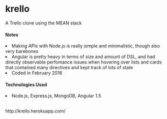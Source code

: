 <h1>krello</h1>

<p>A Trello clone using the MEAN stack</p>

<h4>Notes</h4>
<li>Making APIs with Node.js is really simple and minimalistic, though also very barebones</li>
<li>Angular is pretty heavy in terms of size and amount of DSL, and had directly observable perfomance issues when hovering over lists and cards that contained many directives and kept track of lots of state</li>
<li>Coded in February 2016</li>

<h4>Technologies Used</h4>
<li>Node.js, Express.js, MongoDB, Angular 1.5</li>

<br />
<p>http://krello.herokuapp.com/</p>

